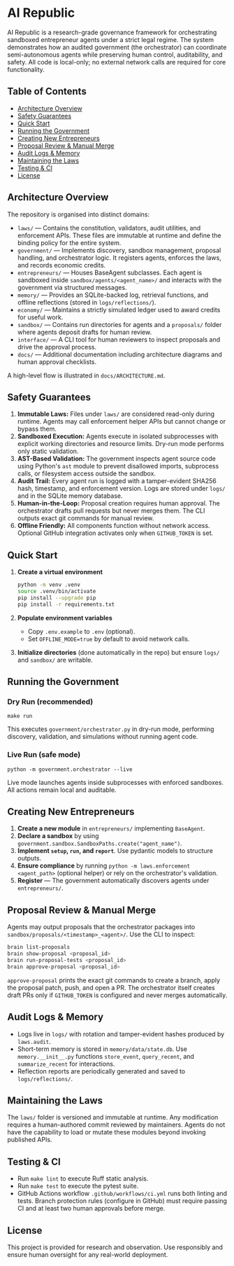 # AI Republic

AI Republic is a research-grade governance framework for orchestrating sandboxed entrepreneur agents under a strict legal regime. The system demonstrates how an audited government (the orchestrator) can coordinate semi-autonomous agents while preserving human control, auditability, and safety. All code is local-only; no external network calls are required for core functionality.

## Table of Contents
- [Architecture Overview](#architecture-overview)
- [Safety Guarantees](#safety-guarantees)
- [Quick Start](#quick-start)
- [Running the Government](#running-the-government)
- [Creating New Entrepreneurs](#creating-new-entrepreneurs)
- [Proposal Review & Manual Merge](#proposal-review--manual-merge)
- [Audit Logs & Memory](#audit-logs--memory)
- [Maintaining the Laws](#maintaining-the-laws)
- [Testing & CI](#testing--ci)
- [License](#license)

## Architecture Overview
The repository is organised into distinct domains:

- `laws/` — Contains the constitution, validators, audit utilities, and enforcement APIs. These files are immutable at runtime and define the binding policy for the entire system.
- `government/` — Implements discovery, sandbox management, proposal handling, and orchestrator logic. It registers agents, enforces the laws, and records economic credits.
- `entrepreneurs/` — Houses BaseAgent subclasses. Each agent is sandboxed inside `sandbox/agents/<agent_name>/` and interacts with the government via structured messages.
- `memory/` — Provides an SQLite-backed log, retrieval functions, and offline reflections (stored in `logs/reflections/`).
- `economy/` — Maintains a strictly simulated ledger used to award credits for useful work.
- `sandbox/` — Contains run directories for agents and a `proposals/` folder where agents deposit drafts for human review.
- `interface/` — A CLI tool for human reviewers to inspect proposals and drive the approval process.
- `docs/` — Additional documentation including architecture diagrams and human approval checklists.

A high-level flow is illustrated in `docs/ARCHITECTURE.md`.

## Safety Guarantees
1. **Immutable Laws:** Files under `laws/` are considered read-only during runtime. Agents may call enforcement helper APIs but cannot change or bypass them.
2. **Sandboxed Execution:** Agents execute in isolated subprocesses with explicit working directories and resource limits. Dry-run mode performs only static validation.
3. **AST-Based Validation:** The government inspects agent source code using Python's `ast` module to prevent disallowed imports, subprocess calls, or filesystem access outside the sandbox.
4. **Audit Trail:** Every agent run is logged with a tamper-evident SHA256 hash, timestamp, and enforcement version. Logs are stored under `logs/` and in the SQLite memory database.
5. **Human-in-the-Loop:** Proposal creation requires human approval. The orchestrator drafts pull requests but never merges them. The CLI outputs exact git commands for manual review.
6. **Offline Friendly:** All components function without network access. Optional GitHub integration activates only when `GITHUB_TOKEN` is set.

## Quick Start
1. **Create a virtual environment**
   ```bash
   python -m venv .venv
   source .venv/bin/activate
   pip install --upgrade pip
   pip install -r requirements.txt
   ```
2. **Populate environment variables**
   - Copy `.env.example` to `.env` (optional).
   - Set `OFFLINE_MODE=true` by default to avoid network calls.

3. **Initialize directories** (done automatically in the repo) but ensure `logs/` and `sandbox/` are writable.

## Running the Government
### Dry Run (recommended)
```
make run
```
This executes `government/orchestrator.py` in dry-run mode, performing discovery, validation, and simulations without running agent code.

### Live Run (safe mode)
```
python -m government.orchestrator --live
```
Live mode launches agents inside subprocesses with enforced sandboxes. All actions remain local and auditable.

## Creating New Entrepreneurs
1. **Create a new module** in `entrepreneurs/` implementing `BaseAgent`.
2. **Declare a sandbox** by using `government.sandbox.SandboxPaths.create("agent_name")`.
3. **Implement `setup`, `run`, and `report`**. Use pydantic models to structure outputs.
4. **Ensure compliance** by running `python -m laws.enforcement <agent_path>` (optional helper) or rely on the orchestrator's validation.
5. **Register** — The government automatically discovers agents under `entrepreneurs/`.

## Proposal Review & Manual Merge
Agents may output proposals that the orchestrator packages into `sandbox/proposals/<timestamp>_<agent>/`. Use the CLI to inspect:

```bash
brain list-proposals
brain show-proposal <proposal_id>
brain run-proposal-tests <proposal_id>
brain approve-proposal <proposal_id>
```

`approve-proposal` prints the exact git commands to create a branch, apply the proposal patch, push, and open a PR. The orchestrator itself creates draft PRs only if `GITHUB_TOKEN` is configured and never merges automatically.

## Audit Logs & Memory
- Logs live in `logs/` with rotation and tamper-evident hashes produced by `laws.audit`.
- Short-term memory is stored in `memory/data/state.db`. Use `memory.__init__.py` functions `store_event`, `query_recent`, and `summarize_recent` for interactions.
- Reflection reports are periodically generated and saved to `logs/reflections/`.

## Maintaining the Laws
The `laws/` folder is versioned and immutable at runtime. Any modification requires a human-authored commit reviewed by maintainers. Agents do not have the capability to load or mutate these modules beyond invoking published APIs.

## Testing & CI
- Run `make lint` to execute Ruff static analysis.
- Run `make test` to execute the pytest suite.
- GitHub Actions workflow `.github/workflows/ci.yml` runs both linting and tests. Branch protection rules (configure in GitHub) must require passing CI and at least two human approvals before merge.

## License
This project is provided for research and observation. Use responsibly and ensure human oversight for any real-world deployment.
